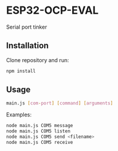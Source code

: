 # ESP32-OCP-EVAL

Serial port tinker

## Installation

Clone repository and run:

```sh
npm install
```

## Usage

```sh
main.js [com-port] [command] [arguments]
```

Examples:

```sh
node main.js COM5 message
node main.js COM5 listen
node main.js COM5 send <filename>
node main.js COM5 receive
```
